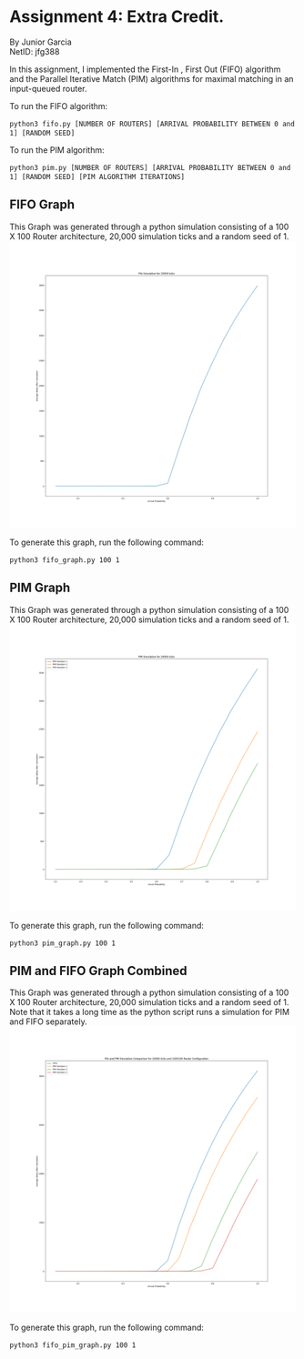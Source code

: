# Assignment 4: Extra Credit.    
By Junior Garcia     
NetID: jfg388

In this assignment, I implemented the First-In , First Out (FIFO) algorithm and the Parallel Iterative Match (PIM) algorithms for maximal matching in an input-queued router.


To run the FIFO algorithm:
```
python3 fifo.py [NUMBER OF ROUTERS] [ARRIVAL PROBABILITY BETWEEN 0 and 1] [RANDOM SEED]
```

To run the PIM algorithm:

```
python3 pim.py [NUMBER OF ROUTERS] [ARRIVAL PROBABILITY BETWEEN 0 and 1] [RANDOM SEED] [PIM ALGORITHM ITERATIONS]
```

## FIFO Graph
This Graph was generated through a python simulation consisting of a 100 X 100 Router architecture, 20,000 simulation ticks and a  random seed of 1.
<img src="figures/fifo.png">

To generate this graph, run the following command:

```
python3 fifo_graph.py 100 1
```
## PIM Graph
This Graph was generated through a python simulation consisting of a 100 X 100 Router architecture, 20,000 simulation ticks and a  random seed of 1.
<img src="figures/pim.png">

To generate this graph, run the following command:

```
python3 pim_graph.py 100 1
```
## PIM and FIFO Graph Combined
This Graph was generated through a python simulation consisting of a 100 X 100 Router architecture, 20,000 simulation ticks and a  random seed of 1. Note that it takes a long time as the python script runs a simulation for PIM and FIFO separately.
<img src="figures/fifo_pim.png">

To generate this graph, run the following command:

```
python3 fifo_pim_graph.py 100 1
```

